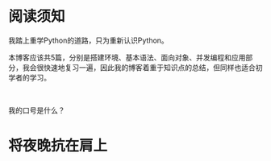 # 阅读须知

我踏上重学Python的道路，只为重新认识Python。

本博客应该共5篇，分别是搭建环境、基本语法、面向对象、并发编程和应用部分，我会很快速地复习一遍，因此我的博客着重于知识点的总结，但同样也适合初学者的学习。

&nbsp;

我的口号是什么？

# 将夜晚抗在肩上

